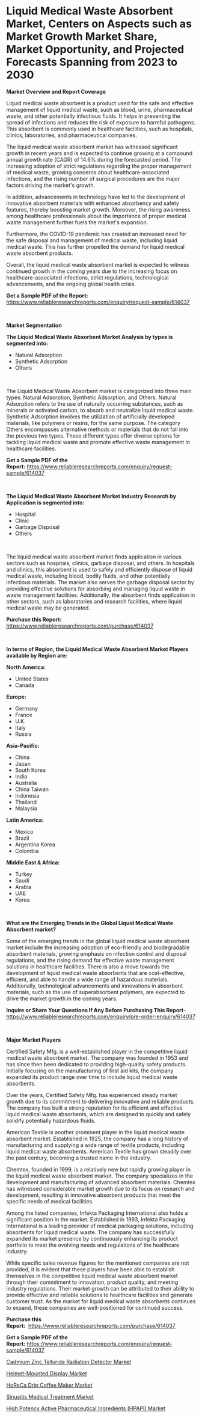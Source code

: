 <p><h1>Liquid Medical Waste Absorbent Market, Centers on Aspects such as Market Growth Market Share, Market Opportunity, and Projected Forecasts Spanning from 2023 to 2030</h1></p><p><strong>Market Overview and Report Coverage</strong></p>
<p><p>Liquid medical waste absorbent is a product used for the safe and effective management of liquid medical waste, such as blood, urine, pharmaceutical waste, and other potentially infectious fluids. It helps in preventing the spread of infections and reduces the risk of exposure to harmful pathogens. This absorbent is commonly used in healthcare facilities, such as hospitals, clinics, laboratories, and pharmaceutical companies.</p><p>The liquid medical waste absorbent market has witnessed significant growth in recent years and is expected to continue growing at a compound annual growth rate (CAGR) of 14.6% during the forecasted period. The increasing adoption of strict regulations regarding the proper management of medical waste, growing concerns about healthcare-associated infections, and the rising number of surgical procedures are the major factors driving the market's growth.</p><p>In addition, advancements in technology have led to the development of innovative absorbent materials with enhanced absorbency and safety features, thereby boosting market growth. Moreover, the rising awareness among healthcare professionals about the importance of proper medical waste management further fuels the market's expansion.</p><p>Furthermore, the COVID-19 pandemic has created an increased need for the safe disposal and management of medical waste, including liquid medical waste. This has further propelled the demand for liquid medical waste absorbent products.</p><p>Overall, the liquid medical waste absorbent market is expected to witness continued growth in the coming years due to the increasing focus on healthcare-associated infections, strict regulations, technological advancements, and the ongoing global health crisis.</p></p>
<p><strong>Get a Sample PDF of the Report:</strong> <a href="https://www.reliableresearchreports.com/enquiry/request-sample/614037">https://www.reliableresearchreports.com/enquiry/request-sample/614037</a></p>
<p>&nbsp;</p>
<p><strong>Market Segmentation</strong></p>
<p><strong>The Liquid Medical Waste Absorbent Market Analysis by types is segmented into:</strong></p>
<p><ul><li>Natural Adsorption</li><li>Synthetic Adsorption</li><li>Others</li></ul></p>
<p>&nbsp;</p>
<p><p>The Liquid Medical Waste Absorbent market is categorized into three main types: Natural Adsorption, Synthetic Adsorption, and Others. Natural Adsorption refers to the use of naturally occurring substances, such as minerals or activated carbon, to absorb and neutralize liquid medical waste. Synthetic Adsorption involves the utilization of artificially developed materials, like polymers or resins, for the same purpose. The category Others encompasses alternative methods or materials that do not fall into the previous two types. These different types offer diverse options for tackling liquid medical waste and promote effective waste management in healthcare facilities.</p></p>
<p><strong>Get a Sample PDF of the Report:</strong>&nbsp;<a href="https://www.reliableresearchreports.com/enquiry/request-sample/614037">https://www.reliableresearchreports.com/enquiry/request-sample/614037</a></p>
<p>&nbsp;</p>
<p><strong>The Liquid Medical Waste Absorbent Market Industry Research by Application is segmented into:</strong></p>
<p><ul><li>Hospital</li><li>Clinic</li><li>Garbage Disposal</li><li>Others</li></ul></p>
<p>&nbsp;</p>
<p><p>The liquid medical waste absorbent market finds application in various sectors such as hospitals, clinics, garbage disposal, and others. In hospitals and clinics, this absorbent is used to safely and efficiently dispose of liquid medical waste, including blood, bodily fluids, and other potentially infectious materials. The market also serves the garbage disposal sector by providing effective solutions for absorbing and managing liquid waste in waste management facilities. Additionally, the absorbent finds application in other sectors, such as laboratories and research facilities, where liquid medical waste may be generated.</p></p>
<p><strong>Purchase this Report:</strong>&nbsp; <a href="https://www.reliableresearchreports.com/purchase/614037">https://www.reliableresearchreports.com/purchase/614037</a></p>
<p>&nbsp;</p>
<p><strong>In terms of Region, the Liquid Medical Waste Absorbent Market Players available by Region are:</strong></p>
<p>
    <p> <strong> North America: </strong>
        <ul>
            <li>United States</li>
            <li>Canada</li>
        </ul>
        </p> 
    <p> <strong> Europe: </strong>
        <ul>
            <li>Germany</li>
            <li>France</li>
            <li>U.K.</li>
            <li>Italy</li>
            <li>Russia</li>
        </ul>
        </p> 
    <p> <strong> Asia-Pacific: </strong>
        <ul>
            <li>China</li>
            <li>Japan</li>
            <li>South Korea</li>
            <li>India</li>
            <li>Australia</li>
            <li>China Taiwan</li>
            <li>Indonesia</li>
            <li>Thailand</li>
            <li>Malaysia</li>
        </ul>
        </p> 
    <p> <strong> Latin America: </strong>
        <ul>
            <li>Mexico</li>
            <li>Brazil</li>
            <li>Argentina Korea</li>
            <li>Colombia</li>
        </ul>
        </p> 
    <p> <strong> Middle East & Africa: </strong>
        <ul>
            <li>Turkey</li>
            <li>Saudi</li>
            <li>Arabia</li>
            <li>UAE</li>
            <li>Korea</li>
        </ul>
    </p>
    </p>
<p>&nbsp;</p>
<p><strong>What are the Emerging Trends in the Global Liquid Medical Waste Absorbent market?</strong></p>
<p><p>Some of the emerging trends in the global liquid medical waste absorbent market include the increasing adoption of eco-friendly and biodegradable absorbent materials, growing emphasis on infection control and disposal regulations, and the rising demand for effective waste management solutions in healthcare facilities. There is also a move towards the development of liquid medical waste absorbents that are cost-effective, efficient, and able to handle a wide range of hazardous materials. Additionally, technological advancements and innovations in absorbent materials, such as the use of superabsorbent polymers, are expected to drive the market growth in the coming years.</p></p>
<p><strong>Inquire or Share Your Questions If Any Before Purchasing This Report</strong>- <a href="https://www.reliableresearchreports.com/enquiry/pre-order-enquiry/614037">https://www.reliableresearchreports.com/enquiry/pre-order-enquiry/614037</a></p>
<p>&nbsp;</p>
<p><strong>Major Market Players</strong></p>
<p><p>Certified Safety Mfg. is a well-established player in the competitive liquid medical waste absorbent market. The company was founded in 1953 and has since then been dedicated to providing high-quality safety products. Initially focusing on the manufacturing of first aid kits, the company expanded its product range over time to include liquid medical waste absorbents. </p><p>Over the years, Certified Safety Mfg. has experienced steady market growth due to its commitment to delivering innovative and reliable products. The company has built a strong reputation for its efficient and effective liquid medical waste absorbents, which are designed to quickly and safely solidify potentially hazardous fluids.</p><p>American Textile is another prominent player in the liquid medical waste absorbent market. Established in 1925, the company has a long history of manufacturing and supplying a wide range of textile products, including liquid medical waste absorbents. American Textile has grown steadily over the past century, becoming a trusted name in the industry.</p><p>Chemtex, founded in 1999, is a relatively new but rapidly growing player in the liquid medical waste absorbent market. The company specializes in the development and manufacturing of advanced absorbent materials. Chemtex has witnessed considerable market growth due to its focus on research and development, resulting in innovative absorbent products that meet the specific needs of medical facilities.</p><p>Among the listed companies, Infekta Packaging International also holds a significant position in the market. Established in 1993, Infekta Packaging International is a leading provider of medical packaging solutions, including absorbents for liquid medical waste. The company has successfully expanded its market presence by continuously enhancing its product portfolio to meet the evolving needs and regulations of the healthcare industry.</p><p>While specific sales revenue figures for the mentioned companies are not provided, it is evident that these players have been able to establish themselves in the competitive liquid medical waste absorbent market through their commitment to innovation, product quality, and meeting industry regulations. Their market growth can be attributed to their ability to provide effective and reliable solutions to healthcare facilities and generate customer trust. As the market for liquid medical waste absorbents continues to expand, these companies are well-positioned for continued success.</p></p>
<p><strong>Purchase this Report:</strong>&nbsp;&nbsp;<a href="https://www.reliableresearchreports.com/purchase/614037">https://www.reliableresearchreports.com/purchase/614037</a></p>
<p></p>
<p><strong>Get a Sample PDF of the Report:</strong>&nbsp;<a href="https://www.reliableresearchreports.com/enquiry/request-sample/614037">https://www.reliableresearchreports.com/enquiry/request-sample/614037</a></p>
<p><p><a href="https://medium.com/@kellielakin_97357/cadmium-zinc-telluride-radiation-detector-market-size-growth-forecast-2023-2030-fd81270487e1">Cadmium Zinc Telluride Radiation Detector Market</a></p><p><a href="https://www.linkedin.com/pulse/helmet-mounted-display-market-research-report-provides/">Helmet-Mounted Display Market</a></p><p><a href="https://www.linkedin.com/pulse/horeca-drip-coffee-maker-market-size-growth-forecast-from/">HoReCa Drip Coffee Maker Market</a></p><p><a href="https://medium.com/@nyahmertz/sinusitis-medical-treatment-market-insight-market-trends-growth-forecasted-from-2023-to-2030-38333a7217fa">Sinusitis Medical Treatment Market</a></p><p><a href="https://www.linkedin.com/pulse/high-potency-active-pharmaceutical-ingredients-hpapi-market/">High Potency Active Pharmaceutical Ingredients (HPAPI) Market</a></p></p>